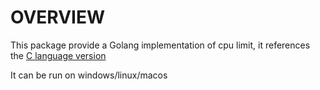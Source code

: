 # OVERVIEW
This package provide a Golang implementation of cpu limit, it references the [C language version](https://github.com/opsengine/cpulimit)

It can be run on windows/linux/macos